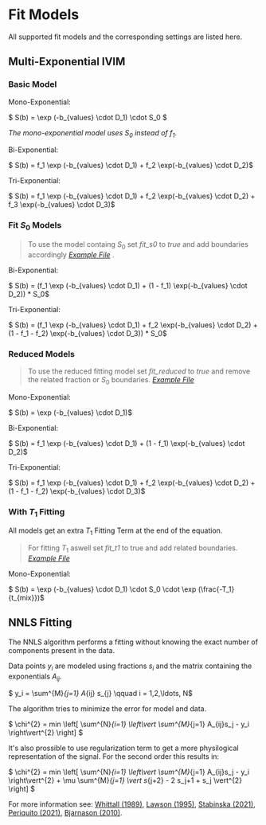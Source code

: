# Fit Models 

All supported fit models and the corresponding settings are listed here.

## Multi-Exponential IVIM

### Basic Model 

Mono-Exponential:

$ S(b) = \exp (-b_{values} \cdot D_1) \cdot S_0 $

*The mono-exponential model uses $S_0$ instead of $f_1$*.

Bi-Exponential:

$ S(b) = f_1 \exp (-b_{values} \cdot D_1) + f_2 \exp(-b_{values} \cdot D_2)$

Tri-Exponential: 

$ S(b) = f_1 \exp (-b_{values} \cdot D_1) + f_2 \exp(-b_{values} \cdot D_2) + f_3 \exp(-b_{values} \cdot D_3)$

### Fit $S_0$ Models

> To use the model containg $S_0$ set *fit_s0* to *true* and add boundaries accordingly [*Example File*](../examples/parameters/params_biexp_s0.toml)
.

Bi-Exponential:

$ S(b) = (f_1 \exp (-b_{values} \cdot D_1) + (1 - f_1) \exp(-b_{values} \cdot D_2)) * S_0$

Tri-Exponential: 

$ S(b) = (f_1 \exp (-b_{values} \cdot D_1) + f_2 \exp(-b_{values} \cdot D_2) + (1 - f_1 - f_2) \exp(-b_{values} \cdot D_3)) * S_0$

### Reduced Models

> To use the reduced fitting model set *fit_reduced* to *true* and remove the related fraction or $S_0$ boundaries. [*Example File*](../examples/parameters/params_triexp_reduced.toml)

Mono-Exponential:

$ S(b) = \exp (-b_{values} \cdot D_1)$

Bi-Exponential:

$ S(b) = f_1 \exp (-b_{values} \cdot D_1) + (1 - f_1) \exp(-b_{values} \cdot D_2)$

Tri-Exponential: 

$ S(b) = f_1 \exp (-b_{values} \cdot D_1) + f_2 \exp(-b_{values} \cdot D_2) + (1 - f_1 - f_2) \exp(-b_{values} \cdot D_3)$

### With $T_1$ Fitting

All models get an extra $T_1$ Fitting Term at the end of the equation.
>  For fitting $T_1$ aswell set *fit_t1* to true and add related boundaries. [*Example File*](../examples/parameters/params_biexp_t1.toml)

Mono-Exponential: 

$ S(b) = \exp (-b_{values} \cdot D_1) \cdot S_0 \cdot \exp (\frac{-T_1}{t_{mix}})$ 

## NNLS Fitting

The NNLS algorithm performs a fitting without knowing the exact number of components present in the data.

Data points $y_i$ are modeled using fractions $s_i$ and the matrix containing the exponentials $A_{ij}$.

$ y_i = \sum^{M}_{j=1} A_{ij} s_{j} \qquad i = 1,2,\ldots, N$

The algorithm tries to minimize the error for model and data.

$ \chi^{2} = min \left[ \sum^{N}_{i=1} \left\vert \sum^{M}_{j=1} A_{ij}s_j - y_i \right\vert^{2} \right] $

It's also prossible to use regularization term to get a more physilogical representation of the signal. For the second order this results in:

$ \chi^{2} = min \left[ \sum^{N}_{i=1} \left\vert \sum^{M}_{j=1} A_{ij}s_j - y_i \right\vert^{2} + \mu \sum^{M}_{j=1} \vert s_{j+2} - 2 s_j+1 + s_j \vert^{2}  \right] $

For more information see: [Whittall (1989)](https://doi.org/10.1016/0022-2364(89)90011-5), [Lawson (1995)](https://doi.org/10.1137/1.9781611971217), [Stabinska (2021)](https://doi.org/10.1002/MRM.28631), [Periquito (2021)](https://doi.org/10.21037/qims-20-1360), [Bjarnason (2010)](https://doi.org/10.1016/j.jmr.2010.07.008).